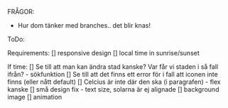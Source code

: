 FRÅGOR: 
- Hur dom tänker med branches.. det blir knas! 

ToDo: 

Requirements:
[] responsive design
[] local time in sunrise/sunset

If time:
[] Se till att man kan ändra stad kanske? Var får vi staden i så fall ifrån? - sökfunktion
[] Se till att det finns ett error för i fall att iconen inte finns (eller nått default)
[] Celcius är inte där den ska (i paragrafen) - flex kanske
[] små design fix - text size, solarna är ej alignade
[] background image 
[] animation


